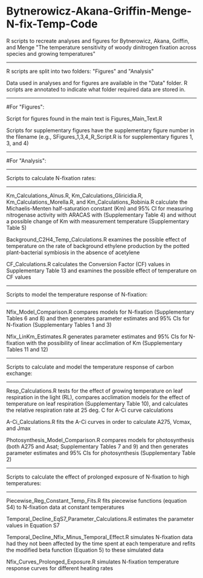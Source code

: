 # Bytnerowicz-Akana-Griffin-Menge-N-fix-Temp-Code
R scripts to recreate analyses and figures for Bytnerowicz, Akana, Griffin, and Menge "The temperature sensitivity of woody dinitrogen fixation across species and growing temperatures"

--------

R scripts are split into two folders: "Figures" and "Analysis"

Data used in analyses and for figures are available in the "Data" folder. R scripts are annotated to indicate what folder required data are stored in.

-------------------------------------------

#For "Figures":

Script for figures found in the main text is Figures_Main_Text.R

Scripts for supplementary figures have the supplementary figure number in the filename (e.g., SFigures_1,3,4_R_Script.R is for supplementary figures 1, 3, and 4)

-------------------------------------------

#For "Analysis":

--------

Scripts to calculate N-fixation rates:

--------

Km_Calculations_Alnus.R, Km_Calculations_Gliricidia.R, Km_Calculations_Morella.R, and Km_Calculations_Robinia.R calculate the Michaelis-Menten half-saturation constant (Km) and 95% CI for measuring nitrogenase activity with ARACAS with (Supplementary Table 4) and without a possible change of Km with measurement temperature (Supplementary Table 5)

Background_C2H4_Temp_Calculations.R examines the possible effect of temperature on the rate of background ethylene production by the potted plant-bacterial symbiosis in the absence of acetylene

CF_Calculations.R calculates the Conversion Factor (CF) values in Supplementary Table 13 and examines the possible effect of temperature on CF values

--------

Scripts to model the temperature response of N-fixation:

--------

Nfix_Model_Comparison.R compares models for N-fixation (Supplementary Tables 6 and 8) and then generates parameter estimates and 95% CIs for N-fixation (Supplementary Tables 1 and 3)

Nfix_LinKm_Estimates.R generates parameter estimates and 95% CIs for N-fixation with the possibility of linear acclimation of Km (Supplementary Tables 11 and 12)

--------

Scripts to calculate and model the temperature response of carbon exchange:

--------

Resp_Calculations.R tests for the effect of growing temperature on leaf respiration in the light (RL), compares acclimation models for the effect of temperature on leaf respiration (Supplementary Table 10), and calculates the relative respiration rate at 25 deg. C for A-Ci curve calculations

A-Ci_Calculations.R fits the A-Ci curves in order to calculate A275, Vcmax, and Jmax

Photosynthesis_Model_Comparison.R compares models for photosynthesis (both A275 and Asat; Supplementary Tables 7 and 9) and then generates parameter estimates and 95% CIs for photosynthesis (Supplementary Table 2)

--------

Scripts to calculate the effect of prolonged exposure of N-fixation to high temperatures:

--------

Piecewise_Reg_Constant_Temp_Fits.R fits piecewise functions (equation S4) to N-fixation data at constant temperatures

Temporal_Decline_EqS7_Parameter_Calculations.R estimates the parameter values in Equation S7

Temporal_Decline_Nfix_Minus_Temporal_Effect.R simulates N-fixation data had they not been affected by the time spent at each temperature and refits the modified beta function (Equation 5) to these simulated data

Nfix_Curves_Prolonged_Exposure.R simulates N-fixation temperature response curves for different heating rates
